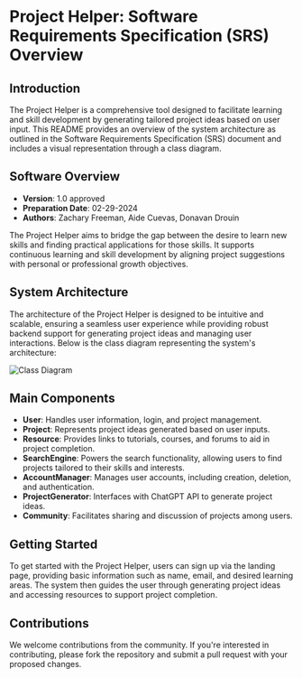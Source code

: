 # Project Helper: Software Requirements Specification (SRS) Overview

## Introduction

The Project Helper is a comprehensive tool designed to facilitate learning and skill development by generating tailored project ideas based on user input. This README provides an overview of the system architecture as outlined in the Software Requirements Specification (SRS) document and includes a visual representation through a class diagram.

## Software Overview

- **Version**: 1.0 approved
- **Preparation Date**: 02-29-2024
- **Authors**: Zachary Freeman, Aide Cuevas, Donavan Drouin

The Project Helper aims to bridge the gap between the desire to learn new skills and finding practical applications for those skills. It supports continuous learning and skill development by aligning project suggestions with personal or professional growth objectives.

## System Architecture

The architecture of the Project Helper is designed to be intuitive and scalable, ensuring a seamless user experience while providing robust backend support for generating project ideas and managing user interactions. Below is the class diagram representing the system's architecture:

![Class Diagram]()

## Main Components

- **User**: Handles user information, login, and project management.
- **Project**: Represents project ideas generated based on user inputs.
- **Resource**: Provides links to tutorials, courses, and forums to aid in project completion.
- **SearchEngine**: Powers the search functionality, allowing users to find projects tailored to their skills and interests.
- **AccountManager**: Manages user accounts, including creation, deletion, and authentication.
- **ProjectGenerator**: Interfaces with ChatGPT API to generate project ideas.
- **Community**: Facilitates sharing and discussion of projects among users.

## Getting Started

To get started with the Project Helper, users can sign up via the landing page, providing basic information such as name, email, and desired learning areas. The system then guides the user through generating project ideas and accessing resources to support project completion.

## Contributions

We welcome contributions from the community. If you're interested in contributing, please fork the repository and submit a pull request with your proposed changes.
